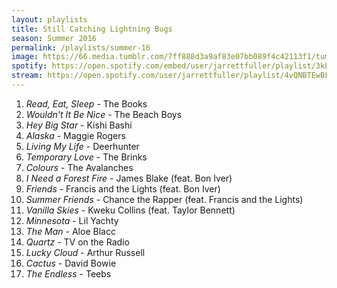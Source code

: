 ```yaml
---
layout: playlists
title: Still Catching Lightning Bugs
season: Summer 2016
permalink: /playlists/summer-16
image: https://66.media.tumblr.com/7ff888d3a9af83e07bb089f4c42113f1/tumblr_oce6eeuJov1qzxsbgo1_1280.jpg
spotify: https://open.spotify.com/embed/user/jarrettfuller/playlist/3kLWSTNaXyElvlOTyNiGEm
stream: https://open.spotify.com/user/jarrettfuller/playlist/4vQNBTEwBFk3LptOjFUhR2
---
```


<ol>
<li><em>Read, Eat, Sleep</em> - The Books</li>
<li><em>Wouldn't It Be Nice</em> - The Beach Boys</li>
<li><em>Hey Big Star</em> - Kishi Bashi</li>
<li><em>Alaska</em> - Maggie Rogers</li>
<li><em>Living My Life</em> - Deerhunter</li>
<li><em>Temporary Love</em> - The Brinks</li>
<li><em>Colours</em> - The Avalanches</li>
<li><em>I Need a Forest Fire</em> - James Blake (feat. Bon Iver)</li>
<li><em>Friends</em> - Francis and the Lights (feat. Bon Iver)</li>
<li><em>Summer Friends</em> - Chance the Rapper (feat. Francis and the Lights)</li>
<li><em>Vanilla Skies</em> - Kweku Collins (feat. Taylor Bennett)</li>
<li><em>Minnesota</em> - Lil Yachty</li>
<li><em>The Man</em> - Aloe Blacc</li>
<li><em>Quartz</em> - TV on the Radio</li>
<li><em>Lucky Cloud</em> - Arthur Russell</li>
<li><em>Cactus</em> - David Bowie</li>
<li><em>The Endless</em> - Teebs</li>

</ol>
